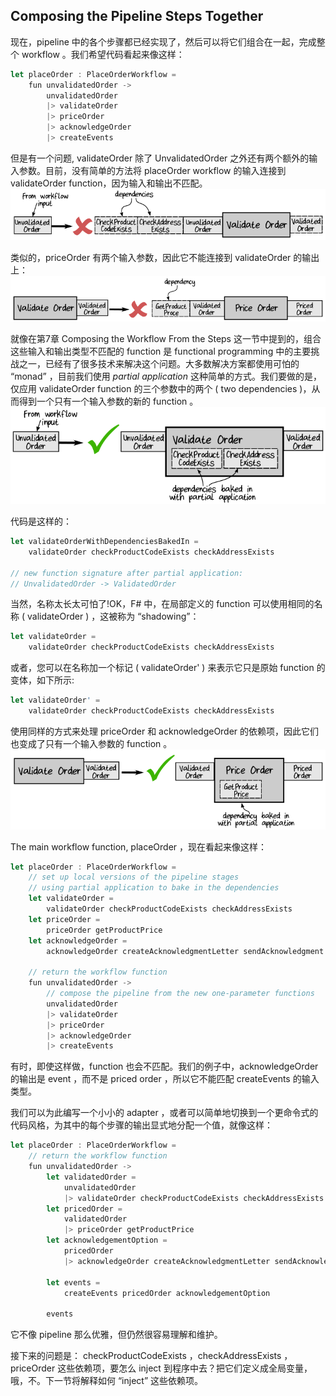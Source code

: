 ## Composing the Pipeline Steps Together

现在，pipeline 中的各个步骤都已经实现了，然后可以将它们组合在一起，完成整个 workflow 。我们希望代码看起来像这样：
```rust
let placeOrder : PlaceOrderWorkflow =
    fun unvalidatedOrder ->
        unvalidatedOrder
        |> validateOrder
        |> priceOrder
        |> acknowledgeOrder
        |> createEvents
```

但是有一个问题, validateOrder 除了 UnvalidatedOrder 之外还有两个额外的输入参数。目前，没有简单的方法将 placeOrder workflow 的输入连接到 validateOrder function，因为输入和输出不匹配。  
![image](./../images/workflow-input-validateOrder.png)  

类似的，priceOrder 有两个输入参数，因此它不能连接到 validateOrder 的输出上：  
![image](./../images/validateOrder-priceOrder.png)  

就像在第7章 Composing the Workflow From the Steps 这一节中提到的，组合这些输入和输出类型不匹配的 function 是 functional programming 中的主要挑战之一，已经有了很多技术来解决这个问题。大多数解决方案都使用可怕的 “monad” ，目前我们使用 *partial application* 这种简单的方式。我们要做的是，仅应用 validateOrder function 的三个参数中的两个 ( two dependencies )，从而得到一个只有一个输入参数的新的 function 。   
![image](./../images/validateOrder-partial-application.png)  

代码是这样的：
```rust
let validateOrderWithDependenciesBakedIn =
    validateOrder checkProductCodeExists checkAddressExists

// new function signature after partial application:
// UnvalidatedOrder -> ValidatedOrder
```
当然，名称太长太可怕了!OK，F# 中，在局部定义的 function 可以使用相同的名称 ( validateOrder ) ，这被称为 “shadowing”：
```rust
let validateOrder =
    validateOrder checkProductCodeExists checkAddressExists
```

或者，您可以在名称加一个标记 ( validateOrder' ) 来表示它只是原始 function 的变体，如下所示:
```rust
let validateOrder' =
    validateOrder checkProductCodeExists checkAddressExists
```

使用同样的方式来处理 priceOrder 和 acknowledgeOrder 的依赖项，因此它们也变成了只有一个输入参数的 function 。  
![image](./../images/priceOrder-partial-application.png)  

The main workflow function, placeOrder ，现在看起来像这样：
```rust
let placeOrder : PlaceOrderWorkflow =
    // set up local versions of the pipeline stages
    // using partial application to bake in the dependencies
    let validateOrder =
        validateOrder checkProductCodeExists checkAddressExists
    let priceOrder =
        priceOrder getProductPrice
    let acknowledgeOrder =
        acknowledgeOrder createAcknowledgmentLetter sendAcknowledgment

    // return the workflow function
    fun unvalidatedOrder ->
        // compose the pipeline from the new one-parameter functions
        unvalidatedOrder
        |> validateOrder
        |> priceOrder
        |> acknowledgeOrder
        |> createEvents
```

有时，即使这样做，function 也会不匹配。我们的例子中，acknowledgeOrder 的输出是 event ，而不是 priced order ，所以它不能匹配 createEvents 的输入类型。

我们可以为此编写一个小小的 adapter ，或者可以简单地切换到一个更命令式的代码风格，为其中的每个步骤的输出显式地分配一个值，就像这样：
```rust
let placeOrder : PlaceOrderWorkflow =
    // return the workflow function
    fun unvalidatedOrder ->
        let validatedOrder =
            unvalidatedOrder
            |> validateOrder checkProductCodeExists checkAddressExists
        let pricedOrder =
            validatedOrder
            |> priceOrder getProductPrice
        let acknowledgementOption =
            pricedOrder
            |> acknowledgeOrder createAcknowledgmentLetter sendAcknowledgment

        let events =
            createEvents pricedOrder acknowledgementOption

        events
```
它不像 pipeline 那么优雅，但仍然很容易理解和维护。

接下来的问题是： checkProductCodeExists ，checkAddressExists ，priceOrder 这些依赖项，要怎么 inject 到程序中去？把它们定义成全局变量，哦，不。下一节将解释如何 “inject” 这些依赖项。
